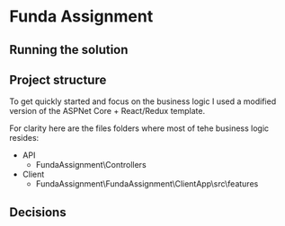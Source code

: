 # Funda Assignment

## Running the solution

## Project structure

To get quickly started and focus on the business logic I used a modified version of the ASPNet Core + React/Redux template.

For clarity here are the files folders where most of tehe business logic resides:
* API
    * FundaAssignment\Controllers
* Client
    * FundaAssignment\FundaAssignment\ClientApp\src\features

## Decisions

### 